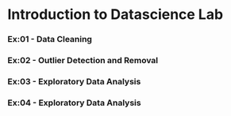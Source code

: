 # Introduction to Datascience Lab

### Ex:01 - Data Cleaning
### Ex:02 - Outlier Detection and Removal
### Ex:03 - Exploratory Data Analysis
### Ex:04 - Exploratory Data Analysis